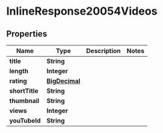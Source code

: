 

# InlineResponse20054Videos

## Properties

Name | Type | Description | Notes
------------ | ------------- | ------------- | -------------
**title** | **String** |  | 
**length** | **Integer** |  | 
**rating** | [**BigDecimal**](BigDecimal.md) |  | 
**shortTitle** | **String** |  | 
**thumbnail** | **String** |  | 
**views** | **Integer** |  | 
**youTubeId** | **String** |  | 



